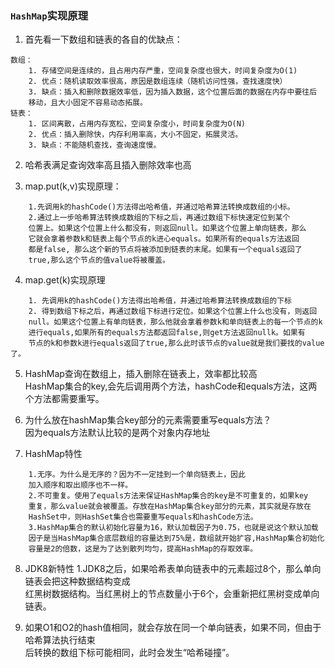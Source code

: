 ### `HashMap`实现原理 ###
1. 首先看一下数组和链表的各自的优缺点：
```text
数组：
    1. 存储空间是连续的，且占用内存严重，空间复杂度也很大，时间复杂度为O(1)
    2. 优点：随机读取效率很高，原因是数组连续（随机访问性强，查找速度快）
    3. 缺点：插入和删除数据效率低，因为插入数据，这个位置后面的数据在内存中要往后
    移动，且大小固定不容易动态拓展。
链表：
    1. 区间离散，占用内存宽松，空间复杂度小，时间复杂度为O(N)
    2. 优点：插入删除快，内存利用率高，大小不固定，拓展灵活。
    3. 缺点：不能随机查找，查询速度慢。
```
2. 哈希表满足查询效率高且插入删除效率也高

3. map.put(k,v)实现原理：
```text
    1.先调用k的hashCode()方法得出哈希值，并通过哈希算法转换成数组的小标。
    2.通过上一步哈希算法转换成数组的下标之后，再通过数组下标快速定位到某个
    位置上。如果这个位置上什么都没有，则返回null。如果这个位置上单向链表，那么
    它就会拿着参数k和链表上每个节点的k进心equals。如果所有的equals方法返回
    都是false, 那么这个新的节点将被添加到链表的末尾。如果有一个equals返回了
    true,那么这个节点的值value将被覆盖。
```
    
4. map.get(k)实现原理
```text
    1. 先调用k的hashCode()方法得出哈希值，并通过哈希算法转换成数组的下标
    2. 得到数组下标之后，再通过数组下标进行定位。如果这个位置上什么也没有，则返回
    null。如果这个位置上有单向链表，那么他就会拿着参数k和单向链表上的每一个节点的k
    进行equals,如果所有的equals方法都返回false,则get方法返回nullk。如果有
    节点的k和参数k进行equals返回了true,那么此时该节点的value就是我们要找的value了。
```

5. HashMap查询在数组上，插入删除在链表上，效率都比较高   
HashMap集合的key,会先后调用两个方法，hashCode和equals方法，这两个方法都需要重写。

6. 为什么放在hashMap集合key部分的元素需要重写equals方法？   
    因为equals方法默认比较的是两个对象内存地址

7. HashMap特性
```text
    1.无序。为什么是无序的？因为不一定挂到一个单向链表上，因此
    加入顺序和取出顺序也不一样。
    2.不可重复。使用了equals方法来保证HashMap集合的key是不可重复的，如果key
    重复，那么value就会被覆盖。存放在HashMap集合key部分的元素，其实就是存放在
    HashSet中，则HashSet集合也需要重写equals和hashCode方法。
    3.HashMap集合的默认初始化容量为16，默认加载因子为0.75，也就是说这个默认加载
    因子是当HashMap集合底层数组的容量达到75%是，数组就开始扩容,HashMap集合初始化
    容量是2的倍数，这是为了达到散列均匀，提高HashMap的存取效率。
```

8. JDK8新特性
    1.JDK8之后，如果哈希表单向链表中的元素超过8个，那么单向链表会把这种数据结构变成   
    红黑树数据结构。当红黑树上的节点数量小于6个，会重新把红黑树变成单向链表。

9. 如果O1和O2的hash值相同，就会存放在同一个单向链表，如果不同，但由于哈希算法执行结束    
后转换的数组下标可能相同，此时会发生“哈希碰撞”。